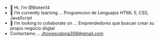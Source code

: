 - 👋 Hi, I’m @Bioten14
 - 🌱 I’m currently learning ... Programcion de Lenguajes HTML 5, CSS, JavaScript
- 💞️ I’m looking to collaborate on ... Emprendedores que buscan crear su propio negocio diigtal 
- Contactame.... Jhonescalona359@gmail.com
<!---
Bioten14/Bioten14 is a ✨ special ✨ repository because its `README.md` (this file) appears on your GitHub profile.
You can click the Preview link to take a look at your changes.
--->
